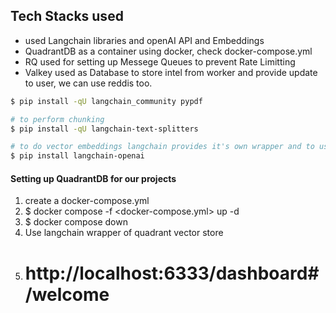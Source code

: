## Tech Stacks used
- used Langchain libraries and openAI API and Embeddings
- QuadrantDB as a container using docker, check docker-compose.yml
- RQ used for setting up Messege Queues to prevent Rate Limitting
- Valkey used as Database to store intel from worker and provide update to user, we can use reddis too.


```bash 
$ pip install -qU langchain_community pypdf

# to perform chunking
$ pip install -qU langchain-text-splitters

# to do vector embeddings langchain provides it's own wrapper and to use it install below module
$ pip install langchain-openai
```

#### Setting up QuadrantDB for our projects
1. create a docker-compose.yml
2. $ docker compose -f <docker-compose.yml> up -d 
3. $ docker compose down
4. Use langchain wrapper of quadrant vector store
5. # http://localhost:6333/dashboard#/welcome